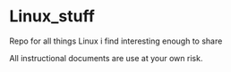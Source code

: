 # Linux_stuff
Repo for all things Linux i find interesting enough to share

All instructional documents are use at your own risk.  
